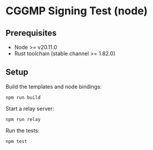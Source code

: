 # CGGMP Signing Test (node)

## Prerequisites

* Node >= v20.11.0
* Rust toolchain (stable channel >= 1.82.0)

## Setup

Build the templates and node bindings:

```
npm run build
```

Start a relay server:

```
npm run relay
```

Run the tests:

```
npm test
```
